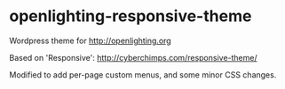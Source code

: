 openlighting-responsive-theme
=============================

Wordpress theme for http://openlighting.org


Based on 'Responsive': http://cyberchimps.com/responsive-theme/

Modified to add per-page custom menus, and some minor CSS changes.
